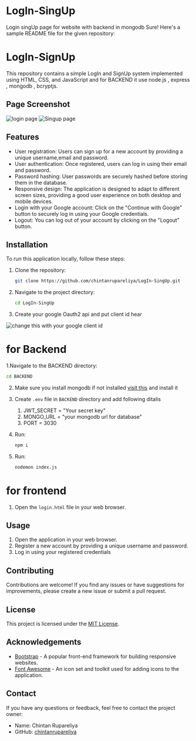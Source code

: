 # LogIn-SingUp

Login singUp page for website with backend in mongodb
Sure! Here's a sample README file for the given repository:

# LogIn-SignUp

This repository contains a simple LogIn and SignUp system implemented using HTML, CSS, and JavaScript and for BACKEND it use node.js , express , mongodb , bcryptjs.
## Page Screenshot
![login page](https://ik.imagekit.io/o5vougxqi/Screenshot_2023-05-20_161311.png?updatedAt=1684579549291)
![Singup page](https://ik.imagekit.io/o5vougxqi/singup.png?updatedAt=1684579507547)
## Features

- User registration: Users can sign up for a new account by providing a unique username,email and password.
- User authentication: Once registered, users can log in using their email and password.
- Password hashing: User passwords are securely hashed before storing them in the database.
- Responsive design: The application is designed to adapt to different screen sizes, providing a good user experience on both desktop and mobile devices.
- Login with your Google account: Click on the "Continue with Google" button to securely log in using your Google credentials.
- Logout: You can log out of your account by clicking on the "Logout" button.

## Installation

To run this application locally, follow these steps:

1. Clone the repository:

   ```bash
   git clone https://github.com/chintanrupareliya/LogIn-SingUp.git
   ```

2. Navigate to the project directory:

   ```bash
   cd LogIn-SingUp
   ```
   
3. Create your google Oauth2 api and put client id hear

![change this with your google client id](https://ik.imagekit.io/o5vougxqi/Screenshot_2023-06-19_231855.png?updatedAt=1687197057348)
   
# for Backend

1.Navigate to the BACKEND directory:

   ```bash
   cd BACKEND
   ```
   
2. Make sure you install mongodb if not installed [visit this](https://www.geeksforgeeks.org/how-to-install-mongodb-on-windows/) 
   and install it 
   
3. Create `.env` file in `BACKEND` directory and add following ditalis
   1. JWT_SECRET = "Your secret key"
   2. MONGO_URL = "your mongodb url for database"
   3.  PORT = 3030
   
4. Run:
    ```bash
    npm i
    ```
    
5. Run:
    ```bash
    nodemon index.js
    ```
    
# for frontend

1. Open the `login.html` file in your web browser.

## Usage

1. Open the application in your web browser.
2. Register a new account by providing a unique username and password.
3. Log in using your registered credentials

## Contributing

Contributions are welcome! If you find any issues or have suggestions for improvements, please create a new issue or submit a pull request.

## License

This project is licensed under the [MIT License](LICENSE).

## Acknowledgements

- [Bootstrap](https://getbootstrap.com/) - A popular front-end framework for building responsive websites.
- [Font Awesome](https://fontawesome.com/) - An icon set and toolkit used for adding icons to the application.

## Contact

If you have any questions or feedback, feel free to contact the project owner:

- Name: Chintan Rupareliya
- GitHub: [chintanrupareliya](https://github.com/chintanrupareliya)
